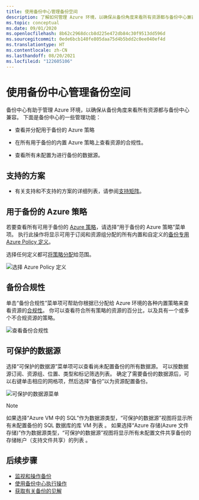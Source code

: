 ```yaml
---
title: 使用备份中心管理备份空间
description: 了解如何管理 Azure 环境，以确保从备份角度来看所有资源都与备份中心兼容。
ms.topic: conceptual
ms.date: 09/01/2020
ms.openlocfilehash: 8b62c2968dccb8d225e472db84c30f9513dd596d
ms.sourcegitcommit: 0ede6bcb140fe805daa75d4b5bdd2c0ee040ef4d
ms.translationtype: HT
ms.contentlocale: zh-CN
ms.lasthandoff: 08/20/2021
ms.locfileid: "122605106"
---
```

# <a name="govern-your-backup-estate-using-backup-center"></a>使用备份中心管理备份空间

备份中心有助于管理 Azure 环境，以确保从备份角度来看所有资源都与备份中心兼容。 下面是备份中心的一些管理功能：

* 查看并分配用于备份的 Azure 策略

* 在所有用于备份的内置 Azure 策略上查看资源的合规性。

* 查看所有未配置为进行备份的数据源。

## <a name="supported-scenarios"></a>支持的方案

* 有关支持和不支持的方案的详细列表，请参阅[支持矩阵](backup-center-support-matrix.md)。

## <a name="azure-policies-for-backup"></a>用于备份的 Azure 策略

若要查看所有可用于备份的 [Azure 策略](../governance/policy/overview.md)，请选择“用于备份的 Azure 策略”菜单项。 执行此操作将显示可用于订阅和资源组分配的所有内置和自定义的[备份专用 Azure Policy 定义](policy-reference.md)。

选择任何定义都可[将策略分配](../governance/policy/tutorials/create-and-manage.md#assign-a-policy)给范围。

![选择 Azure Policy 定义](./media/backup-center-govern-environment/azure-policy-definitions.png)

## <a name="backup-compliance"></a>备份合规性

单击“备份合规性”菜单项可帮助你根据已分配给 Azure 环境的各种内置策略来查看资源的[合规性](../governance/policy/how-to/get-compliance-data.md)。 你可以查看符合所有策略的资源的百分比，以及具有一个或多个不合规资源的策略。

![查看备份合规性](./media/backup-center-govern-environment/azure-policy-compliance.png)

## <a name="protectable-datasources"></a>可保护的数据源

选择“可保护的数据源”菜单项可以查看尚未配置备份的所有数据源。 可以按数据源订阅、资源组、位置、类型和标记筛选列表。 确定了需要备份的数据源后，可以右键单击相应的网格项，然后选择“备份”以为资源配置备份。

![可保护的数据源菜单](./media/backup-center-govern-environment/protectable-datasources.png)

> [!NOTE]
> 如果选择“Azure VM 中的 SQL”作为数据源类型，“可保护的数据源”视图将显示所有未配置备份的 SQL 数据库的库 VM 列表 。
> 如果选择“Azure 存储(Azure 文件存储)”作为数据源类型，“可保护的数据源”视图将显示所有未配置文件共享备份的存储帐户（支持文件共享）的列表 。


## <a name="next-steps"></a>后续步骤

* [监视和操作备份](backup-center-monitor-operate.md)
* [使用备份中心执行操作](backup-center-actions.md)
* [获取有关备份的见解](backup-center-obtain-insights.md)
